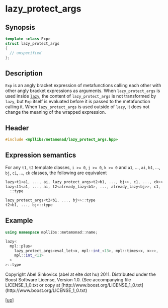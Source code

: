 # lazy_protect_args

## Synopsis

```cpp
template <class Exp>
struct lazy_protect_args
{
  // unspecified
};
```

## Description

`Exp` is an angly bracket expression of metafunctions calling each other with
other angly bracket expressions as arguments. When `lazy_protect_args` is used
inside [`lazy`](lazy.html), the content of `lazy_protect_args` is not
transformed by `lazy`, but `Exp` itself is evaluated before it is passed to the
metafunction calling it. When `lazy_protect_args` is used outside of `lazy`, it
does not change the meaning of the wrapped expression.

## Header

```cpp
#include <mpllibs/metamonad/lazy_protect_args.hpp>
```

## Expression semantics

For any `t1`, `t2` template classes, `i >= 0`, `j >= 0`, `k >= 0` and
`a1`, ..., `ai`, `b1`, ..., `bj`, `c1`, ..., `ck` classes, the following are
equivalent

```cpp
lazy<t1<a1, ..., ai, lazy_protect_args<t2<b1, ..., bj>>, c1, ..., ck>>::type
lazy<t1<a1, ..., ai, t2<already_lazy<b1>, ..., already_lazy<bj>>, c1, ..., ck>
  ::type
```

```cpp
lazy_protect_args<t2<b1, ..., bj>>::type
t2<b1, ..., bj>::type
```

## Example

```cpp
using namespace mpllibs::metamonad::name;

lazy<
  mpl::plus<
    lazy_protect_args<eval_let<x, mpl::int_<13>, mpl::times<x, x>>>,
    mpl::int_<11>
  >
>::type
```

<p class="copyright">
Copyright Abel Sinkovics (abel at elte dot hu) 2011.
Distributed under the Boost Software License, Version 1.0.
(See accompanying file LICENSE_1_0.txt or copy at
[http://www.boost.org/LICENSE_1_0.txt](http://www.boost.org/LICENSE_1_0.txt)
</p>

[[up]](reference.html)



